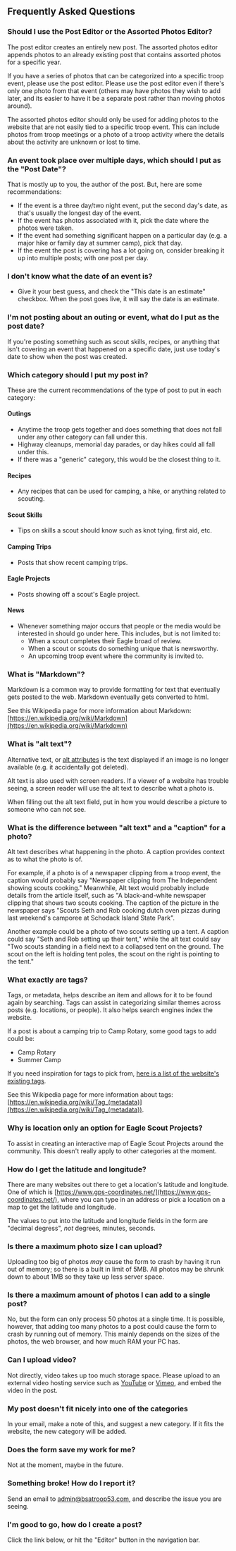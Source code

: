 ## Frequently Asked Questions

### Should I use the Post Editor or the Assorted Photos Editor?

The post editor creates an entirely new post.  The assorted photos editor appends photos to an already existing post that contains assorted photos for a specific year.

If you have a series of photos that can be categorized into a specific troop event, please use the post editor.  Please use the post editor even if there's only one photo from that event (others may have photos they wish to add later, and its easier to have it be a separate post rather than moving photos around).

The assorted photos editor should only be used for adding photos to the website that are not easily tied to a specific troop event.  This can include photos from troop meetings or a photo of a troop activity where the details about the activity are unknown or lost to time.

### An event took place over multiple days, which should I put as the "Post Date"?

That is mostly up to you, the author of the post.  But, here are some recommendations:

* If the event is a three day/two night event, put the second day's date, as that's usually the longest day of the event.
* If the event has photos associated with it, pick the date where the photos were taken.
* If the event had something significant happen on a particular day (e.g. a major hike or family day at summer camp), pick that day.
* If the event the post is covering has a lot going on, consider breaking it up into multiple posts; with one post per day.

### I don't know what the date of an event is?

* Give it your best guess, and check the "This date is an estimate" checkbox.  When the post goes live, it will say the date is an estimate.

### I'm not posting about an outing or event, what do I put as the post date?

If you're posting something such as scout skills, recipes, or anything that isn't covering an event that happened on a specific date, just use today's date to show when the post was created.

### Which category should I put my post in?

These are the current recommendations of the type of post to put in each category:

#### Outings

* Anytime the troop gets together and does something that does not fall under any other category can fall under this.
* Highway cleanups, memorial day parades, or day hikes could all fall under this.
* If there was a "generic" category, this would be the closest thing to it.

#### Recipes

* Any recipes that can be used for camping, a hike, or anything related to scouting.

#### Scout Skills

* Tips on skills a scout should know such as knot tying, first aid, etc.

#### Camping Trips

* Posts that show recent camping trips.

#### Eagle Projects

* Posts showing off a scout's Eagle project.

#### News

* Whenever something major occurs that people or the media would be interested in should go under here.  This includes, but is not limited to:
  * When a scout completes their Eagle broad of review.
  * When a scout or scouts do something unique that is newsworthy.
  * An upcoming troop event where the community is invited to.

### What is "Markdown"?

Markdown is a common way to provide formatting for text that eventually gets posted to the web.  Markdown eventually gets converted to html.

See this Wikipedia page for more information about Markdown: [https://en.wikipedia.org/wiki/Markdown](https://en.wikipedia.org/wiki/Markdown)

### What is "alt text"?

Alternative text, or [alt attributes](https://en.wikipedia.org/wiki/Alt_attribute) is the text displayed if an image is no longer available (e.g. it accidentally got deleted).

Alt text is also used with screen readers.  If a viewer of a website has trouble seeing, a screen reader will use the alt text to describe what a photo is.

When filling out the alt text field, put in how you would describe a picture to someone who can not see.

### What is the difference between "alt text" and a "caption" for a photo?

Alt text describes what happening in the photo.  A caption provides context as to what the photo is of.

For example, if a photo is of a newspaper clipping from a troop event, the caption would probably say "Newspaper clipping from The Independent showing scouts cooking."  Meanwhile, Alt text would probably include details from the article itself, such as "A black-and-white newspaper clipping that shows two scouts cooking.  The caption of the picture in the newspaper says "Scouts Seth and Rob cooking dutch oven pizzas during last weekend's camporee at Schodack Island State Park".

Another example could be a photo of two scouts setting up a tent.  A caption could say "Seth and Rob setting up their tent," while the alt text could say "Two scouts standing in a field next to a collapsed tent on the ground.  The scout on the left is holding tent poles, the scout on the right is pointing to the tent."

### What exactly are tags?

Tags, or metadata, helps describe an item and allows for it to be found again by searching.  Tags can assist in categorizing similar themes across posts (e.g. locations, or people).  It also helps search engines index the website.

If a post is about a camping trip to Camp Rotary, some good tags to add could be:

* Camp Rotary
* Summer Camp

If you need inspiration for tags to pick from, [here is a list of the website's existing tags](https://bsatroop53.com/tag/).

See this Wikipedia page for more information about tags: [https://en.wikipedia.org/wiki/Tag_(metadata)](https://en.wikipedia.org/wiki/Tag_(metadata)).

### Why is location only an option for Eagle Scout Projects?

To assist in creating an interactive map of Eagle Scout Projects around the community.  This doesn't really apply to other categories at the moment.

### How do I get the latitude and longitude?

There are many websites out there to get a location's latitude and longitude.  One of which is [https://www.gps-coordinates.net/](https://www.gps-coordinates.net/), where you can type in an address or pick a location on a map to get the latitude and longitude.

The values to put into the latitude and longitude fields in the form are "decimal degress", _not_ degrees, minutes, seconds.

### Is there a maximum photo size I can upload?

Uploading too big of photos _may_ cause the form to crash by having it run out of memory; so there is a built in limit of 5MB.  All photos may be shrunk down to about 1MB so they take up less server space.

### Is there a maximum amount of photos I can add to a single post?

No, but the form can only process 50 photos at a single time.  It is possible, however, that adding too many photos to a post could cause the form to crash by running out of memory.  This mainly depends on the sizes of the photos, the web browser, and how much RAM your PC has.

### Can I upload video?

Not directly, video takes up too much storage space.  Please upload to an external video hosting service such as [YouTube](https://www.youtube.com/) or [Vimeo](https://vimeo.com/), and embed the video in the post.

### My post doesn't fit nicely into one of the categories

In your email, make a note of this, and suggest a new category.  If it fits the website, the new category will be added.

### Does the form save my work for me?

Not at the moment, maybe in the future.

### Something broke!  How do I report it?

Send an email to <admin@bsatroop53.com>, and describe the issue you are seeing.

### I'm good to go, how do I create a post?

Click the link below, or hit the "Editor" button in the navigation bar.
